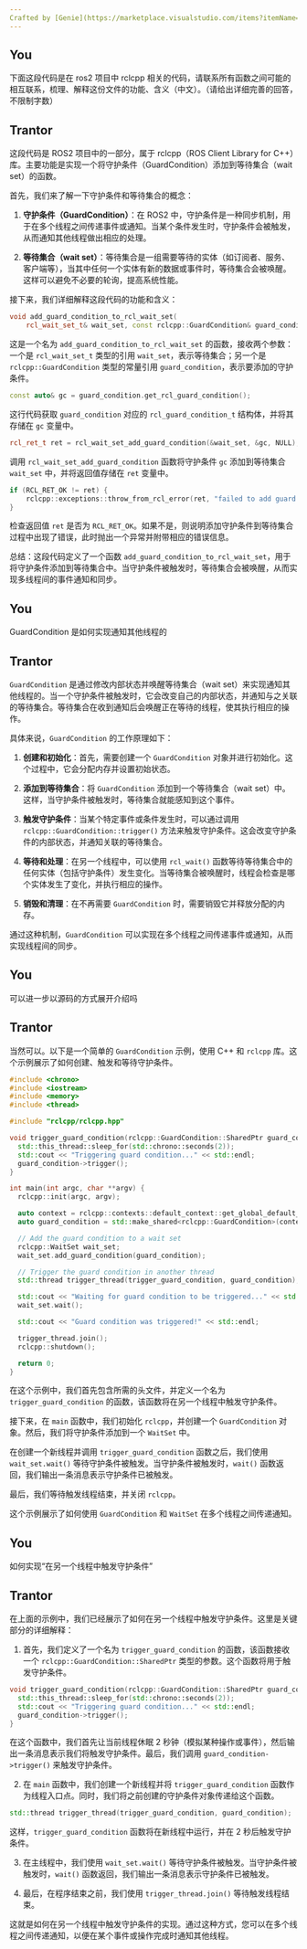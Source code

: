```yaml
---
Crafted by [Genie](https://marketplace.visualstudio.com/items?itemName=genieai.chatgpt-vscode)
---
```


## You

下面这段代码是在 ros2 项目中 rclcpp 相关的代码，请联系所有函数之间可能的相互联系，梳理、解释这份文件的功能、含义（中文）。（请给出详细完善的回答，不限制字数）

## Trantor

这段代码是 ROS2 项目中的一部分，属于 rclcpp（ROS Client Library for C++）库。主要功能是实现一个将守护条件（GuardCondition）添加到等待集合（wait set）的函数。

首先，我们来了解一下守护条件和等待集合的概念：

1. **守护条件（GuardCondition）**：在 ROS2 中，守护条件是一种同步机制，用于在多个线程之间传递事件或通知。当某个条件发生时，守护条件会被触发，从而通知其他线程做出相应的处理。

2. **等待集合（wait set）**：等待集合是一组需要等待的实体（如订阅者、服务、客户端等），当其中任何一个实体有新的数据或事件时，等待集合会被唤醒。这样可以避免不必要的轮询，提高系统性能。

接下来，我们详细解释这段代码的功能和含义：

```cpp
void add_guard_condition_to_rcl_wait_set(
    rcl_wait_set_t& wait_set, const rclcpp::GuardCondition& guard_condition) {
```

这是一个名为 `add_guard_condition_to_rcl_wait_set` 的函数，接收两个参数：一个是 `rcl_wait_set_t` 类型的引用 `wait_set`，表示等待集合；另一个是 `rclcpp::GuardCondition` 类型的常量引用 `guard_condition`，表示要添加的守护条件。

```cpp
const auto& gc = guard_condition.get_rcl_guard_condition();
```

这行代码获取 `guard_condition` 对应的 `rcl_guard_condition_t` 结构体，并将其存储在 `gc` 变量中。

```cpp
rcl_ret_t ret = rcl_wait_set_add_guard_condition(&wait_set, &gc, NULL);
```

调用 `rcl_wait_set_add_guard_condition` 函数将守护条件 `gc` 添加到等待集合 `wait_set` 中，并将返回值存储在 `ret` 变量中。

```cpp
if (RCL_RET_OK != ret) {
    rclcpp::exceptions::throw_from_rcl_error(ret, "failed to add guard condition to wait set");
}
```

检查返回值 `ret` 是否为 `RCL_RET_OK`。如果不是，则说明添加守护条件到等待集合过程中出现了错误，此时抛出一个异常并附带相应的错误信息。

总结：这段代码定义了一个函数 `add_guard_condition_to_rcl_wait_set`，用于将守护条件添加到等待集合中。当守护条件被触发时，等待集合会被唤醒，从而实现多线程间的事件通知和同步。

## You

GuardCondition 是如何实现通知其他线程的

## Trantor

`GuardCondition` 是通过修改内部状态并唤醒等待集合（wait set）来实现通知其他线程的。当一个守护条件被触发时，它会改变自己的内部状态，并通知与之关联的等待集合。等待集合在收到通知后会唤醒正在等待的线程，使其执行相应的操作。

具体来说，`GuardCondition` 的工作原理如下：

1. **创建和初始化**：首先，需要创建一个 `GuardCondition` 对象并进行初始化。这个过程中，它会分配内存并设置初始状态。

2. **添加到等待集合**：将 `GuardCondition` 添加到一个等待集合（wait set）中。这样，当守护条件被触发时，等待集合就能感知到这个事件。

3. **触发守护条件**：当某个特定事件或条件发生时，可以通过调用 `rclcpp::GuardCondition::trigger()` 方法来触发守护条件。这会改变守护条件的内部状态，并通知关联的等待集合。

4. **等待和处理**：在另一个线程中，可以使用 `rcl_wait()` 函数等待等待集合中的任何实体（包括守护条件）发生变化。当等待集合被唤醒时，线程会检查是哪个实体发生了变化，并执行相应的操作。

5. **销毁和清理**：在不再需要 `GuardCondition` 时，需要销毁它并释放分配的内存。

通过这种机制，`GuardCondition` 可以实现在多个线程之间传递事件或通知，从而实现线程间的同步。

## You

可以进一步以源码的方式展开介绍吗

## Trantor

当然可以。以下是一个简单的 `GuardCondition` 示例，使用 C++ 和 `rclcpp` 库。这个示例展示了如何创建、触发和等待守护条件。

```cpp
#include <chrono>
#include <iostream>
#include <memory>
#include <thread>

#include "rclcpp/rclcpp.hpp"

void trigger_guard_condition(rclcpp::GuardCondition::SharedPtr guard_condition) {
  std::this_thread::sleep_for(std::chrono::seconds(2));
  std::cout << "Triggering guard condition..." << std::endl;
  guard_condition->trigger();
}

int main(int argc, char **argv) {
  rclcpp::init(argc, argv);

  auto context = rclcpp::contexts::default_context::get_global_default_context();
  auto guard_condition = std::make_shared<rclcpp::GuardCondition>(context);

  // Add the guard condition to a wait set
  rclcpp::WaitSet wait_set;
  wait_set.add_guard_condition(guard_condition);

  // Trigger the guard condition in another thread
  std::thread trigger_thread(trigger_guard_condition, guard_condition);

  std::cout << "Waiting for guard condition to be triggered..." << std::endl;
  wait_set.wait();

  std::cout << "Guard condition was triggered!" << std::endl;

  trigger_thread.join();
  rclcpp::shutdown();

  return 0;
}
```

在这个示例中，我们首先包含所需的头文件，并定义一个名为 `trigger_guard_condition` 的函数，该函数将在另一个线程中触发守护条件。

接下来，在 `main` 函数中，我们初始化 `rclcpp`，并创建一个 `GuardCondition` 对象。然后，我们将守护条件添加到一个 `WaitSet` 中。

在创建一个新线程并调用 `trigger_guard_condition` 函数之后，我们使用 `wait_set.wait()` 等待守护条件被触发。当守护条件被触发时，`wait()` 函数返回，我们输出一条消息表示守护条件已被触发。

最后，我们等待触发线程结束，并关闭 `rclcpp`。

这个示例展示了如何使用 `GuardCondition` 和 `WaitSet` 在多个线程之间传递通知。

## You

如何实现“在另一个线程中触发守护条件”

## Trantor

在上面的示例中，我们已经展示了如何在另一个线程中触发守护条件。这里是关键部分的详细解释：

1. 首先，我们定义了一个名为 `trigger_guard_condition` 的函数，该函数接收一个 `rclcpp::GuardCondition::SharedPtr` 类型的参数。这个函数将用于触发守护条件。

```cpp
void trigger_guard_condition(rclcpp::GuardCondition::SharedPtr guard_condition) {
  std::this_thread::sleep_for(std::chrono::seconds(2));
  std::cout << "Triggering guard condition..." << std::endl;
  guard_condition->trigger();
}
```

在这个函数中，我们首先让当前线程休眠 2 秒钟（模拟某种操作或事件），然后输出一条消息表示我们将触发守护条件。最后，我们调用 `guard_condition->trigger()` 来触发守护条件。

2. 在 `main` 函数中，我们创建一个新线程并将 `trigger_guard_condition` 函数作为线程入口点。同时，我们将之前创建的守护条件对象传递给这个函数。

```cpp
std::thread trigger_thread(trigger_guard_condition, guard_condition);
```

这样，`trigger_guard_condition` 函数将在新线程中运行，并在 2 秒后触发守护条件。

3. 在主线程中，我们使用 `wait_set.wait()` 等待守护条件被触发。当守护条件被触发时，`wait()` 函数返回，我们输出一条消息表示守护条件已被触发。

4. 最后，在程序结束之前，我们使用 `trigger_thread.join()` 等待触发线程结束。

这就是如何在另一个线程中触发守护条件的实现。通过这种方式，您可以在多个线程之间传递通知，以便在某个事件或操作完成时通知其他线程。
